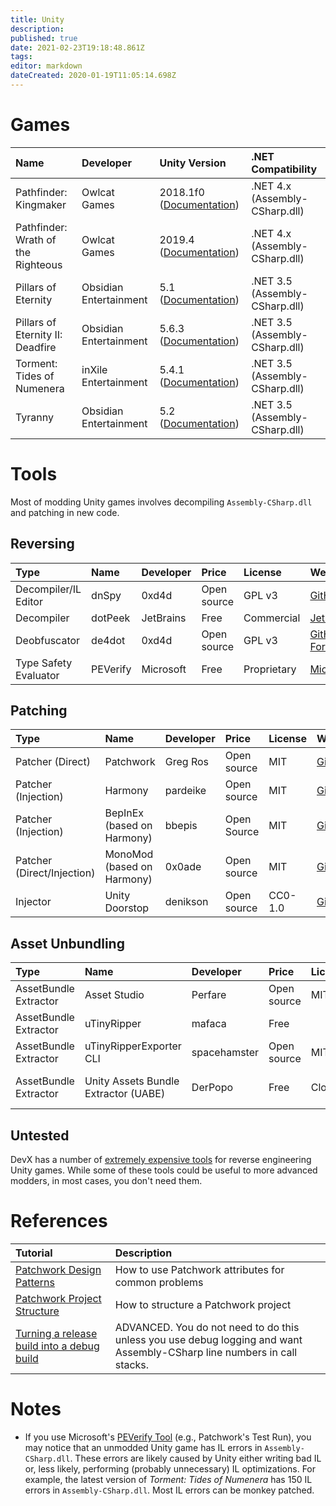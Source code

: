 ```yaml
---
title: Unity
description: 
published: true
date: 2021-02-23T19:18:48.861Z
tags: 
editor: markdown
dateCreated: 2020-01-19T11:05:14.698Z
---
```


# Games

Name | Developer | Unity Version | .NET Compatibility
:--- | :--- | :--- | :---
Pathfinder: Kingmaker | Owlcat Games | 2018.1f0 ([Documentation](https://docs.unity3d.com/2018.1/Documentation/Manual/index.html)) | .NET 4.x (Assembly-CSharp.dll)
Pathfinder: Wrath of the Righteous | Owlcat Games | 2019.4 ([Documentation](https://docs.unity3d.com/2019.4/Documentation/Manual/index.html)) | .NET 4.x (Assembly-CSharp.dll)
Pillars of Eternity | Obsidian Entertainment | 5.1 ([Documentation](https://docs.unity3d.com/510/Documentation/Manual/index.html)) | .NET 3.5 (Assembly-CSharp.dll)
Pillars of Eternity II: Deadfire | Obsidian Entertainment | 5.6.3 ([Documentation](https://docs.unity3d.com/560/Documentation/Manual/index.html)) | .NET 3.5 (Assembly-CSharp.dll)
Torment: Tides of Numenera |  inXile Entertainment | 5.4.1 ([Documentation](https://docs.unity3d.com/540/Documentation/Manual/index.html)) | .NET 3.5 (Assembly-CSharp.dll)
Tyranny | Obsidian Entertainment | 5.2 ([Documentation](https://docs.unity3d.com/520/Documentation/Manual/index.html)) | .NET 3.5 (Assembly-CSharp.dll)

# Tools

Most of modding Unity games involves decompiling `Assembly-CSharp.dll` and patching in new code.

## Reversing

Type | Name | Developer | Price | License | Website
:--- | :--- | :--- | :--- | :--- | :---
Decompiler/IL Editor | dnSpy | 0xd4d | Open source | GPL v3 | [GitHub](https://github.com/dnSpy/dnSpy)
Decompiler | dotPeek | JetBrains | Free | Commercial | [JetBrains](https://www.jetbrains.com/decompiler/)
Deobfuscator | de4dot | 0xd4d | Open source | GPL v3 | [GitHub Fork](https://github.com/fireundubh/de4dot/pdbgen)
Type Safety Evaluator | PEVerify | Microsoft | Free | Proprietary | [Microsoft](https://docs.microsoft.com/en-us/dotnet/framework/tools/peverify-exe-peverify-tool)

## Patching

Type | Name | Developer | Price | License | Website
:--- | :--- | :--- | :--- | :--- | :---
Patcher (Direct) | Patchwork | Greg Ros | Open source | MIT | [GitHub](https://github.com/GregRos/Patchwork)
Patcher (Injection) | Harmony | pardeike | Open source | MIT | [GitHub](https://github.com/pardeike/Harmony)
Patcher (Injection) | BepInEx (based on Harmony) | bbepis | Open Source | MIT | [GitHub](https://github.com/BepInEx/BepInEx)
Patcher (Direct/Injection) | MonoMod (based on Harmony) | 0x0ade | Open source | MIT | [GitHub](https://github.com/MonoMod/MonoMod)
Injector | Unity Doorstop | denikson | Open source | CC0-1.0 | [GitHub](https://github.com/NeighTools/UnityDoorstop)

## Asset Unbundling

Type | Name | Developer | Price | License | Website
:--- | :--- | :--- | :--- | :--- | :---
AssetBundle Extractor | Asset Studio | Perfare | Open source | MIT | [GitHub](https://github.com/Perfare/AssetStudio)
AssetBundle Extractor | uTinyRipper | mafaca | Free |  | [GitHub](https://github.com/mafaca/UtinyRipper)
AssetBundle Extractor | uTinyRipperExporter CLI | spacehamster | Open source | MIT | [GitHub](https://github.com/spacehamster/UtinyRipperExporter)
AssetBundle Extractor | Unity Assets Bundle Extractor (UABE) | DerPopo | Free | Closed | [7 Days To Die Forum](https://community.7daystodie.com/topic/1871-unity-assets-bundle-extractor/)


## Untested

DevX has a number of [extremely expensive tools](https://devxdevelopment.com/) for reverse engineering Unity games. While some of these tools could be useful to more advanced modders, in most cases, you don't need them.


# References

Tutorial | Description
:--- | :---
[Patchwork Design Patterns](/unity/patchwork-design-patterns) | How to use Patchwork attributes for common problems
[Patchwork Project Structure](/unity/patchwork-project-structure) | How to structure a Patchwork project
[Turning a release build into a debug build](/unity/turning-a-release-build-into-a-debug-build) | ADVANCED. You do not need to do this unless you use debug logging and want Assembly-CSharp line numbers in call stacks.


# Notes

* If you use Microsoft's [PEVerify Tool](https://docs.microsoft.com/en-us/dotnet/framework/tools/peverify-exe-peverify-tool) (e.g., Patchwork's Test Run), you may notice that an unmodded Unity game has IL errors in `Assembly-CSharp.dll`. These errors are likely caused by Unity either writing bad IL or, less likely, performing (probably unnecessary) IL optimizations. For example, the latest version of _Torment: Tides of Numenera_ has 150 IL errors in `Assembly-CSharp.dll`. Most IL errors can be monkey patched.